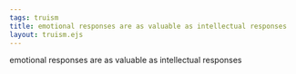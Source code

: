 ```yaml
---
tags: truism
title: emotional responses are as valuable as intellectual responses
layout: truism.ejs
---
```


emotional responses are as valuable as intellectual responses